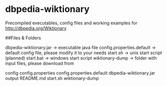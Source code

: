 dbpedia-wiktionary
==================

Precompiled executables, config files and working examples for http://dbpedia.org/Wiktionary


##Files & Folders

dbpedia-wiktionary.jar -> executable java file
config.properties.default -> default config file, please modify it to your needs
start.sh -> unix start script
(planned) start.bat -> windows start script
wiktionary-dump -> folder with input files, please download from

config  config.properties  config.properties.default  dbpedia-wiktionary.jar  output  README.md  start.sh  wiktionary-dump
